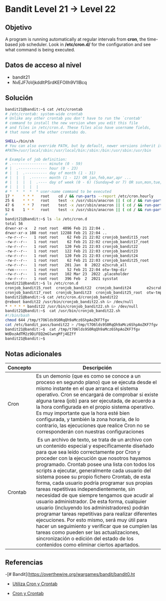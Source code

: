 # Bandit Level 21 → Level 22


## Objetivo
A program is running automatically at regular intervals from **cron**, the time-based job scheduler. Look in **/etc/cron.d/** for the configuration and see what command is being executed.

## Datos de acceso al nivel 
- bandit21
- NvEJF7oVjkddltPSrdKEFOllh9V1IBcq

## Solución
``` bash
bandit21@bandit:~$ cat /etc/crontab
# /etc/crontab: system-wide crontab
# Unlike any other crontab you don't have to run the `crontab'
# command to install the new version when you edit this file
# and files in /etc/cron.d. These files also have username fields,
# that none of the other crontabs do.

SHELL=/bin/sh
# You can also override PATH, but by default, newer versions inherit it from the environment
#PATH=/usr/local/sbin:/usr/local/bin:/sbin:/bin:/usr/sbin:/usr/bin

# Example of job definition:
# .---------------- minute (0 - 59)
# |  .------------- hour (0 - 23)
# |  |  .---------- day of month (1 - 31)
# |  |  |  .------- month (1 - 12) OR jan,feb,mar,apr ...
# |  |  |  |  .---- day of week (0 - 6) (Sunday=0 or 7) OR sun,mon,tue,wed,thu,fri,sat
# |  |  |  |  |
# *  *  *  *  * user-name command to be executed
17 *    * * *   root    cd / && run-parts --report /etc/cron.hourly
25 6    * * *   root    test -x /usr/sbin/anacron || ( cd / && run-parts --report /etc/cron.daily )
47 6    * * 7   root    test -x /usr/sbin/anacron || ( cd / && run-parts --report /etc/cron.weekly )
52 6    1 * *   root    test -x /usr/sbin/anacron || ( cd / && run-parts --report /etc/cron.monthly )
#
bandit21@bandit:~$ ls -la /etc/cron.d
total 56
drwxr-xr-x   2 root root  4096 Feb 21 22:04 .
drwxr-xr-x 108 root root 12288 Feb 21 22:04 ..
-rw-r--r--   1 root root    62 Feb 21 22:02 cronjob_bandit15_root
-rw-r--r--   1 root root    62 Feb 21 22:02 cronjob_bandit17_root
-rw-r--r--   1 root root   120 Feb 21 22:03 cronjob_bandit22
-rw-r--r--   1 root root   122 Feb 21 22:03 cronjob_bandit23
-rw-r--r--   1 root root   120 Feb 21 22:03 cronjob_bandit24
-rw-r--r--   1 root root    62 Feb 21 22:03 cronjob_bandit25_root
-rw-r--r--   1 root root   201 Jan  8  2022 e2scrub_all
-rwx------   1 root root    52 Feb 21 22:04 otw-tmp-dir
-rw-r--r--   1 root root   102 Mar 23  2022 .placeholder
-rw-r--r--   1 root root   396 Feb  2  2021 sysstat
bandit21@bandit:~$ ls /etc/cron.d
cronjob_bandit15_root  cronjob_bandit22  cronjob_bandit24       e2scrub_all  sysstat
cronjob_bandit17_root  cronjob_bandit23  cronjob_bandit25_root  otw-tmp-dir
bandit21@bandit:~$ cat /etc/cron.d/cronjob_bandit22
@reboot bandit22 /usr/bin/cronjob_bandit22.sh &> /dev/null
* * * * * bandit22 /usr/bin/cronjob_bandit22.sh &> /dev/null
bandit21@bandit:~$  cat /usr/bin/cronjob_bandit22.sh
#!/bin/bash
chmod 644 /tmp/t7O6lds9S0RqQh9aMcz6ShpAoZKF7fgv
cat /etc/bandit_pass/bandit22 > /tmp/t7O6lds9S0RqQh9aMcz6ShpAoZKF7fgv
bandit21@bandit:~$  cat /tmp/t7O6lds9S0RqQh9aMcz6ShpAoZKF7fgv
WdDozAdTM2z9DiFEQ2mGlwngMfj4EZff
bandit21@bandit:~$
```


## Notas adicionales
| Concepto | Descripción |
|------ | -------------- |
| Cron | Es un demonio (que es como se conoce a un proceso en segundo plano) que se ejecuta desde el mismo instante en el que arranca el sistema operativo. Cron se encargará de comprobar si existe alguna tarea (job) para ser ejecutada, de acuerdo a la hora configurada en el propio sistema operativo. Es muy importante que la hora esté bien configurada, y también la zona horaria, de lo contrario, las ejecuciones que realice Cron no se corresponderán con nuestras configuraciones |
| Crontab |  Es un archivo de texto, se trata de un archivo con un contenido especial y específicamente diseñado para que sea leído correctamente por Cron y proceder con la ejecución que nosotros hayamos programado. Crontab posee una lista con todos los scripts a ejecutar, generalmente cada usuario del sistema posee su propio fichero Crontab, de esta forma, cada usuario podría programar sus propias tareas repetitivas independientemente, sin necesidad de que siempre tengamos que acudir al usuario administrador. De esta forma, cualquier usuario (incluyendo los administradores) podrán programar tareas repetitivas para realizar diferentes ejecuciones. Por esto mismo, será muy útil para hacer un seguimiento y verificar que se cumplen las tareas como pueden ser las actualizaciones, sincronización o edición del estado de los contenidos como eliminar ciertos apartados. |


## Referencias
-[# Bandit](https://overthewire.org/wargames/bandit/bandit0.ht
- [ Utiliza Cron y Crontab](https://www.redeszone.net/tutoriales/servidores/cron-crontab-linux-programar-tareas/)

- [Cron y Crontab](https://www.redeszone.net/tutoriales/servidores/cron-crontab-linux-programar-tareas/)